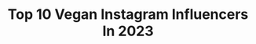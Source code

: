 ---
title: Top 10 Vegan Instagram Influencers In 2023
description: >-
  Find top vegan Instagram influencers in 2023. Most popular hashtags: #vegan #veganfood #veganrecipes.
platform: Instagram
hits: 11616
text_top: Discover the best Instagram influencers on inBeat.
text_bottom: Our database holds 11616 Instagram influencers like this for you to work with.
profiles:
  - username: "danascruggs"
    fullname: >-
      Dana Scruggs
    bio: >-
      Vegan
    location: "United States"
    followers: 43961
    engagement: 876
    commentsToLikes: 0.033935
    id: ck0u9yn1pax240i19k3bololm
    verified: false
    hashtags: "#pentax67, #glossier, #outtake, #filmisnotdead"
  - username: "vegicano"
    fullname: >-
      Rudy Ramos
    bio: >-
      NYC’s Original Vegan Taquero 🌮 Taquiza (DIY Taco Kit): SOLD OUT 🌮 Order Deadline: Tuesday 5PM 🚚 Free NYC Delivery: Fridays 📋 Menu: Highlights
    location: "United States"
    followers: 41084
    engagement: 121
    commentsToLikes: 0.032618
    id: ck135fab314mb0i19g5dgg7mf
    verified: false
    hashtags: "#vegan"
  - username: "jamesaspey"
    fullname: >-
      JAMES ASPEY
    bio: >-
      Here to share my vegan life, inspire & teach, spread good vibes & increase the✌🏽 TacoCat 🌮🐈 Charity Advisor Soulmate😍 @nickyaspey Vids + more👇🏽
    location: "United States"
    followers: 232112
    engagement: 219
    commentsToLikes: 0.065059
    id: ck0w1jkmnjo0m0i19gbi5y6my
    verified: true
    hashtags: "#endtheanimalholocaust, #govegan, #seaspiracy, #vegan"
  - username: "payalia"
    fullname: >-
      Payal Shah 🧿
    bio: >-
      -Founder / Fine jeweler @LDezen | @Psylish.Jewelry -Web3 ✨ -Plant-Based #VeganPieChallenge 🌱🌞🫶🏽
    location: "United States"
    followers: 93676
    engagement: 402
    commentsToLikes: 0.030518
    id: ck0vxkk1jzclh0i191qztnrva
    verified: true
    hashtags: "#metgala, #ldezennydiaries, #panik, #failforward"
  - username: "y0ur.vibe.is.pretty"
    fullname: >-
      Joyce Ann Wert Ⓥ
    bio: >-
      24 • SOBER • NORMALIZE MENTAL HEALTH #YourExistenceIsPowerful Fentanyl OD Survivor •Idiopathic Hypersomnia 272K TikTok Vegan 🌱 @koalatyboxes
    location: "United States"
    followers: 27285
    engagement: 3188
    commentsToLikes: 0.009388
    id: ckzddmzvnbxbk0j23bshvt7i9
    verified: false
    hashtags: "#trauma, #relatable, #anxiety, #tired"
  - username: "paul_unterleitner"
    fullname: >-
      PAUL UNTERLEITNER | 🇦🇹 OAK 2.0
    bio: >-
      Berlin/Vienna, 23 y/o 🔹Natural Pro Bodybuilder - Vegan 🌱 🔸#TEAMROCKA (Code: PAUL) 🔹Road to IFBB PRO🔥 🔸Training since 2015 🔹Youtuber 🔸192cm, 108kg
    location: "Austria"
    followers: 453370
    engagement: 414
    commentsToLikes: 0.005670
    id: ck0vyg7xx3tuz0i19oon15579
    verified: false
    hashtags: "#teamrocka, #tabacwildride, #tabacfragrances"
  - username: "yasminjohalx"
    fullname: >-
      yasmin • nottingham
    bio: >-
      🌞 the life of a young(ish) mum 💖 vegan food & beauty 🌿 autistic joy & everyday snapshots 👻 i like indie films and emo bands 💌 yasminjohalx@gmail.com
    location: "United Kingdom"
    followers: 15471
    engagement: 497
    commentsToLikes: 0.038000
    id: ckaox76tbc36p0i7836x36vtg
    verified: false
    hashtags: "#veganbeautyblogger, #yardleylondon, #luxuryfragranceforless, #contemporaryfragrance"
  - username: "sabrina.skyee"
    fullname: >-
      Sabrina Skye
    bio: >-
      Life is a dream @shewandxrs @eatyumjo @stronger.vegan Let’s be friends:
    location: "United States"
    followers: 67834
    engagement: 461
    commentsToLikes: 0.038428
    id: ck6udm5p5lvmz0j71puru8icw
    verified: false
    hashtags: "#urbanskinrx, #urbanambassador, #ad, #bombabambola"
  - username: "vardanyanmarianna"
    fullname: >-
      Marianna Vardanyan
    bio: >-
      🌱Vegan food blogger ☘️The easy and delicious vegan recipes 🙋🏼‍♀️Healthy living 👩🏼‍💻PR specialist, sociologist 🤳🏻Into hospitality and marketing 🎤Singer
    location: "United States"
    followers: 60985
    engagement: 366
    commentsToLikes: 0.016895
    id: ck8t366n521930j78bk8ugo8q
    verified: false
    hashtags: "#veganrecipes, #tomatopasta, #vegan, #veganparmesan"
  - username: "vernahungrybanana"
    fullname: >-
      Verna | London eats & homecook
    bio: >-
      🌱 Living that #veganuary life 📽 TikTok, YouTube & Pinterest 🐈 Cat mum to @peanutplushazel 🥜 💌 Contact hello@vernabanana.com
    location: "United Kingdom"
    followers: 225208
    engagement: 327
    commentsToLikes: 0.022646
    id: ck5ccmrh3hn7e0i11brtjwaum
    verified: false
    hashtags: "#dumplings, #asmr, #chinesefood, #miso"
---